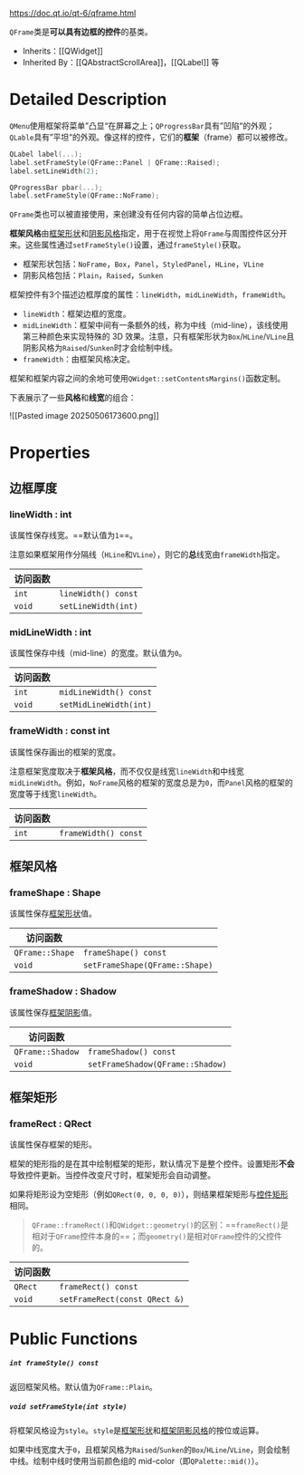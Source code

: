 https://doc.qt.io/qt-6/qframe.html

`QFrame`类是**可以具有边框的控件**的基类。

- Inherits：[[QWidget]]
- Inherited By：[[QAbstractScrollArea]]，[[QLabel]] 等

# Detailed Description

`QMenu`使用框架将菜单”凸显“在屏幕之上；`QProgressBar`具有”凹陷“的外观；`QLable`具有”平坦“的外观。像这样的控件，它们的**框架**（frame）都可以被修改。

```cpp
QLabel label(...);
label.setFrameStyle(QFrame::Panel | QFrame::Raised);
label.setLineWidth(2);

QProgressBar pbar(...);
label.setFrameStyle(QFrame::NoFrame);
```

`QFrame`类也可以被直接使用，来创建没有任何内容的简单占位边框。

**框架风格**由[框架形状](https://doc.qt.io/qt-6/qframe.html#Shape-enum)和[阴影风格](https://doc.qt.io/qt-6/qframe.html#Shadow-enum)指定，用于在视觉上将`QFrame`与周围控件区分开来。这些属性通过`setFrameStyle()`设置，通过`frameStyle()`获取。

- 框架形状包括：`NoFrame`，`Box`，`Panel`，`StyledPanel`，`HLine`，`VLine`
- 阴影风格包括：`Plain`，`Raised`，`Sunken`

框架控件有3个描述边框厚度的属性：`lineWidth`，`midLineWidth`，`frameWidth`。

- `lineWidth`：框架边框的宽度。
- `midLineWidth`：框架中间有一条额外的线，称为中线（mid-line），该线使用第三种颜色来实现特殊的 3D 效果。注意，只有框架形状为`Box`/`HLine`/`VLine`且阴影风格为`Raised`/`Sunken`时才会绘制中线。
- `frameWidth`：由框架风格决定。

框架和框架内容之间的余地可使用`QWidget::setContentsMargins()`函数定制。

下表展示了一些**风格**和**线宽**的组合：

![[Pasted image 20250506173600.png]]

# Properties

## 边框厚度
### lineWidth : int

该属性保存线宽。==默认值为`1`==。

注意如果框架用作分隔线（`HLine`和`VLine`），则它的**总**线宽由`frameWidth`指定。

| 访问函数   |                     |
| ------ | ------------------- |
| `int`  | `lineWidth() const` |
| `void` | `setLineWidth(int)` |
### midLineWidth : int

该属性保存中线（mid-line）的宽度。默认值为`0`。

| 访问函数   |                        |
| ------ | ---------------------- |
| `int`  | `midLineWidth() const` |
| `void` | `setMidLineWidth(int)` |
### frameWidth : const int

该属性保存画出的框架的宽度。

注意框架宽度取决于**框架风格**，而不仅仅是线宽`lineWidth`和中线宽`midLineWidth`。例如，`NoFrame`风格的框架的宽度总是为`0`，而`Panel`风格的框架的宽度等于线宽`lineWidth`。

| 访问函数  |                      |
| ----- | -------------------- |
| `int` | `frameWidth() const` |
## 框架风格

### frameShape : Shape

该属性保存[框架形状](https://doc.qt.io/qt-6/qframe.html#Shape-enum)值。

| 访问函数            |                                |
| --------------- | ------------------------------ |
| `QFrame::Shape` | `frameShape() const`           |
| `void`          | `setFrameShape(QFrame::Shape)` |
### frameShadow : Shadow

该属性保存[框架阴影](https://doc.qt.io/qt-6/qframe.html#Shadow-enum)值。

| 访问函数             |                                  |
| ---------------- | -------------------------------- |
| `QFrame::Shadow` | `frameShadow() const`            |
| `void`           | `setFrameShadow(QFrame::Shadow)` |
## 框架矩形
### frameRect : QRect

该属性保存框架的矩形。

框架的矩形指的是在其中绘制框架的矩形，默认情况下是整个控件。设置矩形**不会**导致控件更新。当控件改变尺寸时，框架矩形会自动调整。

如果将矩形设为空矩形（例如`QRect(0, 0, 0, 0)`），则结果框架矩形与[控件矩形](https://doc.qt.io/qt-6/qwidget.html#rect-prop)相同。

> `QFrame::frameRect()`和`QWidget::geometry()`的区别：==`frameRect()`是相对于`QFrame`控件本身的==；而`geometry()`是相对`QFrame`控件的父控件的。

| 访问函数    |                               |
| ------- | ----------------------------- |
| `QRect` | `frameRect() const`           |
| `void`  | `setFrameRect(const QRect &)` |

# Public Functions

##### `int frameStyle() const`

返回框架风格。默认值为`QFrame::Plain`。

##### `void setFrameStyle(int style)`

将框架风格设为`style`。`style`是[框架形状](https://doc.qt.io/qt-6/qframe.html#Shape-enum)和[框架阴影风格](https://doc.qt.io/qt-6/qframe.html#Shadow-enum)的按位或运算。

如果中线宽度大于`0`，且框架风格为`Raised`/`Sunken`的`Box`/`HLine`/`VLine`，则会绘制中线。绘制中线时使用当前颜色组的 mid-color（即`QPalette::mid()`）。